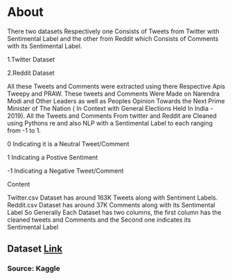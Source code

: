 # About

There two datasets Respectively one Consists of Tweets from Twitter with Sentimental Label and the other from Reddit which Consists of Comments with its Sentimental Label.

1.Twitter Dataset

2.Reddit Dataset

All these Tweets and Comments were extracted using there Respective Apis Tweepy and PRAW.
These tweets and Comments Were Made on Narendra Modi and Other Leaders as well as Peoples Opinion Towards the Next Prime Minister of The Nation ( In Context with General Elections Held In India - 2019).
All the Tweets and Comments From twitter and Reddit are Cleaned using Pythons re and also NLP with a Sentimental Label to each ranging from -1 to 1.

0 Indicating it is a Neutral Tweet/Comment

1 Indicating a Postive Sentiment

-1 Indicating a Negative Tweet/Comment

Content

Twitter.csv Dataset has around 163K Tweets along with Sentiment Labels.
Reddit.csv Dataset has around 37K Comments along with its Sentimental Label
So Generally Each Dataset has two columns, the first column has the cleaned tweets and Comments and the Second one indicates its Sentimental Label

## Dataset [Link](https://www.kaggle.com/cosmos98/twitter-and-reddit-sentimental-analysis-dataset?select=Twitter_Data.csv)

### Source: Kaggle
